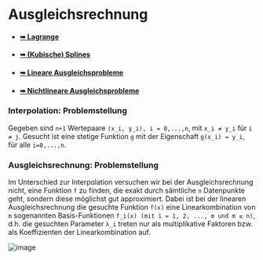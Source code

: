 # Ausgleichsrechnung

* #### [➥ Lagrange](./lagrange)
* #### [➥ (Kubische) Splines](./splines)
* #### [➥ Lineare Ausgleichsprobleme](./lineare%20ausgleichsprobleme)
* #### [➥ Nichtlineare Ausgleichsprobleme](./nichtlineare%20ausgleichsprobleme)

### Interpolation: Problemstellung

Gegeben sind `n+1` Wertepaare `(x_i, y_i), i = 0,...,n`, mit `x_i ≠ y_i` für `i ≠ j`. Gesucht ist eine stetige
Funktion `g` mit der Eigenschaft `g(x_i) = y_i`, für alle `i=0,...,n`.

### Ausgleichsrechnung: Problemstellung

Im Unterschied zur Interpolation versuchen wir bei der Ausgleichsrechnung nicht, eine Funktion `f` zu finden, die exakt
durch sämtliche `n` Datenpunkte geht, sondern diese möglichst gut approximiert. Dabei ist bei der linearen
Ausgleichsrechnung die gesuchte Funktion `f(x)`
eine Linearkombination von `m` sogenannten Basis-Funktionen `f_i(x) (mit i = 1, 2, ..., m und m ≤ n)`, d.h. die
gesuchten Parameter `λ_i` treten nur als multiplikative Faktoren bzw. als Koeffizienten der Linearkombination auf.

![image](https://user-images.githubusercontent.com/8350985/123524284-7be04d00-d6c9-11eb-9721-9d280c1b7553.png)
